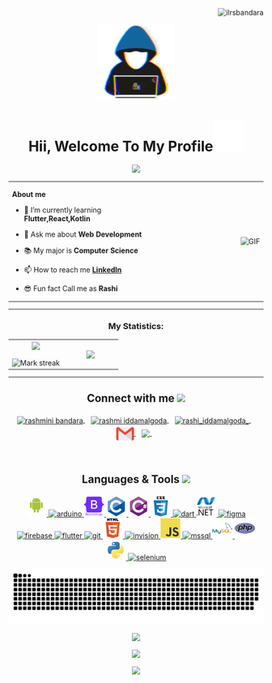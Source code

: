 <p align="right"> <img src="https://komarev.com/ghpvc/?username=ilrsbandara&label=Profile%20views&color=0e75b6&style=flat" alt="ilrsbandara" /> </p>
<picture><p align="center"><img src = "https://github.com/0xAbdulKhalid/0xAbdulKhalid/raw/main/assets/mdImages/about_me.gif" width = 150px></p></picture>
<h1 align="center">Hii, Welcome To My Profile<img src="https://github.com/Kathryn-Jie/Kathryn-Jie/blob/main/wave.gif" width="60px" /></h1>
<p align="center">
  <a href="https://github.com/DenverCoder1/readme-typing-svg"><img src="https://readme-typing-svg.herokuapp.com?lines=Computer+Science+Undergraduate;Student+At+Plymouth+University;Web+Developer;UI%20|%20UX+Designer;DS%20|%20AI%20|%20ML%20Enthusiastic;Always%20learning%20new%20things&center=true&width=380&height=45"></a>
</p>

<table align="center">
<tr border="none">
<td width="60%" align="left">
  
**About me** 

- 🌱 I’m currently learning **Flutter,React,Kotlin**

- 💬 Ask me about **Web Development**
- :books: My major is **Computer Science**

- 📫 How to reach me **[LinkedIn](https://www.linkedin.com/in/rashmini-bandara-190a342a2/)**

- :sunglasses: Fun fact Call me as **Rashi**

<td width="60%" align="right">

  <img alt="GIF" src="https://github.com/arsentieva/arsentieva/blob/main/code.gif?raw=true" height="200" />

  
  </td>
</tr>
</table>

---
<h3 align="center">My Statistics:</h3>
<p align="center">
<table align="center">
<tr border="none">
<td width="50%" align="center">
  
  <img  align="center"  src="https://github-readme-stats.vercel.app/api?username=ILRSBandara&theme=tokyonight&show_icons=true&count_private=true" />
  <br></br>
  <img  title="🔥 Get streak stats for your profile at git.io/streak-stats" alt="Mark streak" src="https://github-readme-streak-stats.herokuapp.com/?user=ILRSBandara&theme=tokyonight&hide_border=false" /> 
</td>
<td width="50%" align="center">

  <img  align="center"  src="https://github-readme-stats.anuraghazra1.vercel.app/api/top-langs/?username=ILRSBandara&theme=tokyonight&hide_border=false&no-bg=true&no-frame=true&langs_count=10"/>
  
  </td>
</tr>
</table>

---
<h2><p align="center"> Connect with me <img src='https://raw.githubusercontent.com/ShahriarShafin/ShahriarShafin/main/Assets/handshake.gif' width="100px"></p> </h2>
<p align="center">
  <a href="https://linkedin.com/in/rashmini bandara" target="blank">
    <img align="center" src="https://raw.githubusercontent.com/rahuldkjain/github-profile-readme-generator/master/src/images/icons/Social/linked-in-alt.svg" alt="rashmini bandara" height="30" width="40" />
  </a> &nbsp;&nbsp; 
<a href="https://fb.com/rashmi iddamalgoda" target="blank">
  <img align="center" src="https://raw.githubusercontent.com/rahuldkjain/github-profile-readme-generator/master/src/images/icons/Social/facebook.svg" alt="rashmi iddamalgoda" height="30" width="40" />
</a> &nbsp;&nbsp;
<a href="https://instagram.com/rashi_iddamalgoda_" target="blank">
  <img align="center" src="https://raw.githubusercontent.com/rahuldkjain/github-profile-readme-generator/master/src/images/icons/Social/instagram.svg" alt="rashi_iddamalgoda_" height="30" width="40" />
</a> &nbsp;&nbsp;
<a href="mailto:rashminisaundarya19@gmail.com" target="blank">
  <img align="center" | Gmail" width="35" src="https://github.com/SatYu26/SatYu26/blob/master/Assets/Gmail.svg" />
</a> &nbsp;&nbsp;
 <a href="https://github.com/ILRSBandara" target="blank">
    <img align="center" | GitHub" width="35" src="https://raw.githubusercontent.com/rahulbanerjee26/githubAboutMeGenerator/main/icons/github.svg" />
</a> &nbsp;&nbsp;

</p>
<br>
<h2><p align="center"> Languages & Tools <img src = "https://media2.giphy.com/media/QssGEmpkyEOhBCb7e1/giphy.gif?cid=ecf05e47a0n3gi1bfqntqmob8g9aid1oyj2wr3ds3mg700bl&rid=giphy.gif" width = 32px></p> </h2>
<p align="center"> <a href="https://developer.android.com" target="_blank" rel="noreferrer"> <img src="https://raw.githubusercontent.com/devicons/devicon/master/icons/android/android-original-wordmark.svg" alt="android" width="40" height="40"/> </a> <a href="https://www.arduino.cc/" target="_blank" rel="noreferrer"> <img src="https://cdn.worldvectorlogo.com/logos/arduino-1.svg" alt="arduino" width="40" height="40"/> </a> <a href="https://getbootstrap.com" target="_blank" rel="noreferrer"> <img src="https://raw.githubusercontent.com/devicons/devicon/master/icons/bootstrap/bootstrap-plain-wordmark.svg" alt="bootstrap" width="40" height="40"/> </a> <a href="https://www.cprogramming.com/" target="_blank" rel="noreferrer"> <img src="https://raw.githubusercontent.com/devicons/devicon/master/icons/c/c-original.svg" alt="c" width="40" height="40"/> </a> <a href="https://www.w3schools.com/cs/" target="_blank" rel="noreferrer"> <img src="https://raw.githubusercontent.com/devicons/devicon/master/icons/csharp/csharp-original.svg" alt="csharp" width="40" height="40"/> </a> <a href="https://www.w3schools.com/css/" target="_blank" rel="noreferrer"> <img src="https://raw.githubusercontent.com/devicons/devicon/master/icons/css3/css3-original-wordmark.svg" alt="css3" width="40" height="40"/> </a> <a href="https://dart.dev" target="_blank" rel="noreferrer"> <img src="https://www.vectorlogo.zone/logos/dartlang/dartlang-icon.svg" alt="dart" width="40" height="40"/> </a> <a href="https://dotnet.microsoft.com/" target="_blank" rel="noreferrer"> <img src="https://raw.githubusercontent.com/devicons/devicon/master/icons/dot-net/dot-net-original-wordmark.svg" alt="dotnet" width="40" height="40"/> </a> <a href="https://www.figma.com/" target="_blank" rel="noreferrer"> <img src="https://www.vectorlogo.zone/logos/figma/figma-icon.svg" alt="figma" width="40" height="40"/> </a> <a href="https://firebase.google.com/" target="_blank" rel="noreferrer"> <img src="https://www.vectorlogo.zone/logos/firebase/firebase-icon.svg" alt="firebase" width="40" height="40"/> </a> <a href="https://flutter.dev" target="_blank" rel="noreferrer"> <img src="https://www.vectorlogo.zone/logos/flutterio/flutterio-icon.svg" alt="flutter" width="40" height="40"/> </a> <a href="https://git-scm.com/" target="_blank" rel="noreferrer"> <img src="https://www.vectorlogo.zone/logos/git-scm/git-scm-icon.svg" alt="git" width="40" height="40"/> </a> <a href="https://www.w3.org/html/" target="_blank" rel="noreferrer"> <img src="https://raw.githubusercontent.com/devicons/devicon/master/icons/html5/html5-original-wordmark.svg" alt="html5" width="40" height="40"/> </a> <a href="https://www.invisionapp.com/" target="_blank" rel="noreferrer"> <img src="https://www.vectorlogo.zone/logos/invisionapp/invisionapp-icon.svg" alt="invision" width="40" height="40"/> </a> <a href="https://developer.mozilla.org/en-US/docs/Web/JavaScript" target="_blank" rel="noreferrer"> <img src="https://raw.githubusercontent.com/devicons/devicon/master/icons/javascript/javascript-original.svg" alt="javascript" width="40" height="40"/> </a> <a href="https://www.microsoft.com/en-us/sql-server" target="_blank" rel="noreferrer"> <img src="https://www.svgrepo.com/show/303229/microsoft-sql-server-logo.svg" alt="mssql" width="40" height="40"/> </a> <a href="https://www.mysql.com/" target="_blank" rel="noreferrer"> <img src="https://raw.githubusercontent.com/devicons/devicon/master/icons/mysql/mysql-original-wordmark.svg" alt="mysql" width="40" height="40"/> </a> <a href="https://www.php.net" target="_blank" rel="noreferrer"> <img src="https://raw.githubusercontent.com/devicons/devicon/master/icons/php/php-original.svg" alt="php" width="40" height="40"/> </a> <a href="https://www.python.org" target="_blank" rel="noreferrer"> <img src="https://raw.githubusercontent.com/devicons/devicon/master/icons/python/python-original.svg" alt="python" width="40" height="40"/> </a> <a href="https://www.selenium.dev" target="_blank" rel="noreferrer"> <img src="https://raw.githubusercontent.com/detain/svg-logos/780f25886640cef088af994181646db2f6b1a3f8/svg/selenium-logo.svg" alt="selenium" width="40" height="40"/> </a> </p>


<p align="center">
  <img  src="https://raw.githubusercontent.com/Elanza-48/Elanza-48/main/resources/img/github-contribution-grid-snake.svg"
    alt="example" />
</p>
<p align="center">
  
  <img src="http://github-profile-summary-cards.vercel.app/api/cards/profile-details?username=ILRSBandara&theme=tokyonight" />
  
 <p align="center">
<img src="http://github-profile-summary-cards.vercel.app/api/cards/productive-time?username=ILRSBandara&theme=tokyonight&utcOffset=8" />
   
<p align="center">
  <img src="https://capsule-render.vercel.app/api?type=waving&color=gradient&height=100&section=footer"/>
</p>

